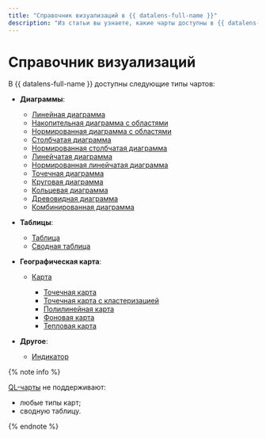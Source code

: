 ```yaml
---
title: "Справочник визуализаций в {{ datalens-full-name }}"
description: "Из статьи вы узнаете, какие чарты доступны в {{ datalens-short-name }}." 
---
```


# Справочник визуализаций



В {{ datalens-full-name }} доступны следующие типы чартов:

* **Диаграммы**:

  * [Линейная диаграмма](line-chart.md)
  * [Накопительная диаграмма с областями](area-chart.md)
  * [Нормированная диаграмма с областями](normalized-area-chart.md)
  * [Столбчатая диаграмма](column-chart.md)
  * [Нормированная столбчатая диаграмма](normalized-column-chart.md)
  * [Линейчатая диаграмма](bar-chart.md)
  * [Нормированная линейчатая диаграмма](normalized-bar-chart.md)
  * [Точечная диаграмма](scatter-chart.md)
  * [Круговая диаграмма](pie-chart.md)
  * [Кольцевая диаграмма](ring-chart.md)
  * [Древовидная диаграмма](tree-chart.md)
  * [Комбинированная диаграмма](combined-chart.md)

* **Таблицы**:

  * [Таблица](table-chart.md)
  * [Сводная таблица](pivot-table-chart.md)

* **Географическая карта**:

  * [Карта](map-chart.md)

    * [Точечная карта](point-map-chart.md)
    * [Точечная карта с кластеризацией](cluster-point-map-chart.md)
    * [Полилинейная карта](polyline-map-chart.md)
    * [Фоновая карта](choropleth-map-chart.md)
    * [Тепловая карта](heat-map-chart.md)

* **Другое**:

  * [Индикатор](indicator-chart.md)

{% note info %}

[QL-чарты](../concepts/chart/index.md#sql-charts) не поддерживают:

* любые типы карт;
* сводную таблицу.

{% endnote %}
